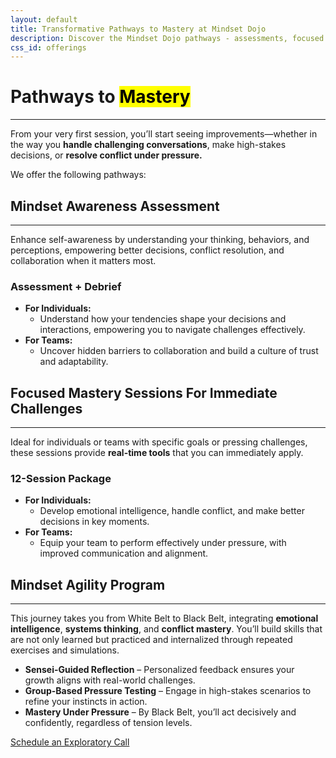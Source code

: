 ```yaml
---
layout: default
title: Transformative Pathways to Mastery at Mindset Dojo
description: Discover the Mindset Dojo pathways - assessments, focused mastery sessions, and the Mindset Evolution Mastery Program. Develop emotional intelligence, handle conflict, and align your decisions with purpose. Ideal for individuals and teams ready to grow.
css_id: offerings
---
```

<main aria-label="Content">
	<h1>Pathways to <mark>Mastery</mark></h1>
	<hr>
	<p>From your very first session, you’ll start seeing improvements—whether in the way you <strong>handle challenging conversations</strong>, make high-stakes decisions, or <strong>resolve conflict under pressure.</strong></p>
	<p>We offer the following pathways:</p>
	<hgroup>
		<h2>Mindset Awareness Assessment</h2>
		<hr>
		<p>Enhance self-awareness by understanding your thinking, behaviors, and perceptions, empowering better decisions, conflict resolution, and collaboration when it matters most.</p>
		<h3>Assessment + Debrief</h3>
		<ul>
			<li>
				<strong>For Individuals:</strong>
				<ul>
					<li>Understand how your tendencies shape your decisions and interactions, empowering you to navigate challenges effectively.</li>
				</ul>
			</li>
			<li>
				<strong>For Teams:</strong>
				<ul>
					<li>Uncover hidden barriers to collaboration and build a culture of trust and adaptability.</li>
				</ul>
			</li>
		</ul>
	</hgroup>
	<hgroup>
		<h2>Focused Mastery Sessions For Immediate Challenges</h2>
		<hr>
		<p>Ideal for individuals or teams with specific goals or pressing challenges, these sessions provide&nbsp;<strong>real-time tools</strong>&nbsp;that you can immediately apply.</p>
		<h3>12-Session Package</h3>
		<ul>
			<li>
				<strong>For Individuals:</strong>
				<ul>
					<li>Develop emotional intelligence, handle conflict, and make better decisions in key moments.</li>
				</ul>
			</li>
			<li>
				<strong>For Teams:</strong>
				<ul>
					<li>Equip your team to perform effectively under pressure, with improved communication and alignment.</li>
				</ul>
			</li>
		</ul>
	</hgroup>
	<hgroup>
		<h2>Mindset Agility Program</h2>
		<hr>
		<p>This journey takes you from White Belt to Black Belt, integrating <strong>emotional intelligence</strong>, <strong>systems thinking</strong>, and <strong>conflict mastery</strong>. You’ll build skills that are not only learned but practiced and internalized through repeated exercises and simulations.</p>
		<ul>
			<li>
			<strong>Sensei-Guided Reflection</strong> – Personalized feedback ensures your growth aligns with real-world challenges.</li>
			<li>
			<strong>Group-Based Pressure Testing</strong> – Engage in high-stakes scenarios to refine your instincts in action.</li>
			<li>
			<strong>Mastery Under Pressure</strong> – By Black Belt, you’ll act decisively and confidently, regardless of tension levels.</li>
		</ul>
	</hgroup>
	<a href="https://connect.mindset.dojo.center/" target="_blank">Schedule an Exploratory Call</a>
</main>
